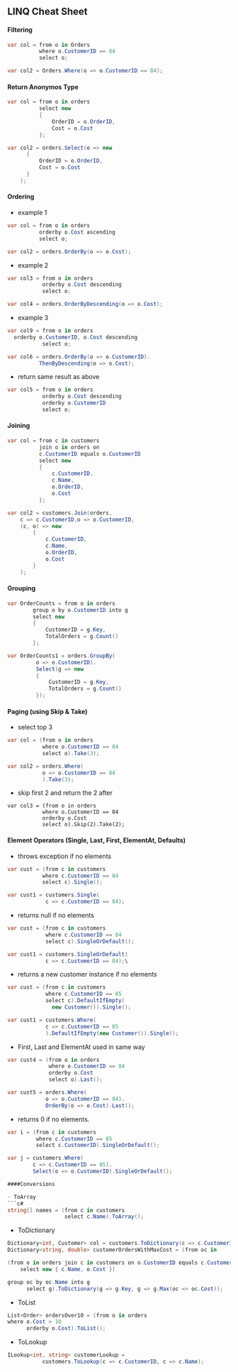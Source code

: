 ## LINQ Cheat Sheet

#### Filtering
```c#
var col = from o in Orders
          where o.CustomerID == 84
          select o;
```
```c#
var col2 = Orders.Where(o => o.CustomerID == 84);
```

#### Return Anonymos Type
```c#
var col = from o in orders
          select new 
          { 
              OrderID = o.OrderID, 
              Cost = o.Cost 
          };
```
```c#
var col2 = orders.Select(o => new 
      {
          OrderID = o.OrderID, 
          Cost = o.Cost
      }
    );
```

#### Ordering
- example 1
```c#
var col = from o in orders
          orderby o.Cost ascending
          select o;
```
```c#
var col2 = orders.OrderBy(o => o.Cost);
```
- example 2
```c#
var col3 = from o in orders
           orderby o.Cost descending
           select o;
```
```c#
var col4 = orders.OrderByDescending(o => o.Cost);
```
- example 3
```c#
var col9 = from o in orders
  orderby o.CustomerID, o.Cost descending
           select o;
```
```c#
var col6 = orders.OrderBy(o => o.CustomerID).
          ThenByDescending(o => o.Cost);
```
- return same result as above
```c#
var col5 = from o in orders
           orderby o.Cost descending
           orderby o.CustomerID
           select o;
```

#### Joining
```c#
var col = from c in customers
          join o in orders on 
          c.CustomerID equals o.CustomerID
          select new 
          {
              c.CustomerID, 
              c.Name, 
              o.OrderID, 
              o.Cost
          };	
```
```c#
var col2 = customers.Join(orders, 
    c => c.CustomerID,o => o.CustomerID, 
    (c, o) => new 
        { 
            c.CustomerID, 
            c.Name, 
            o.OrderID, 
            o.Cost 
        }
    );
```

#### Grouping
```c#
var OrderCounts = from o in orders
        group o by o.CustomerID into g
        select new
        {
            CustomerID = g.Key,
            TotalOrders = g.Count()
        };	
```
```c#
var OrderCounts1 = orders.GroupBy(
         o => o.CustomerID).
         Select(g => new 
         { 
             CustomerID = g.Key, 
             TotalOrders = g.Count() 
         });
```
#### Paging (using Skip & Take)
- select top 3
```c#
var col = (from o in orders
           where o.CustomerID == 84
           select o).Take(3);
```
```c#
var col2 = orders.Where(
           o => o.CustomerID == 84
           ).Take(3);
```

- skip first 2 and return the 2 after
```c@
var col3 = (from o in orders
           where o.CustomerID == 84
           orderby o.Cost
           select o).Skip(2).Take(2);
```

#### Element Operators (Single, Last, First, ElementAt, Defaults)
- throws exception if no elements
```c#
var cust = (from c in customers
           where c.CustomerID == 84
           select c).Single();
```
```c#
var cust1 = customers.Single(
            c => c.CustomerID == 84);
```
- returns null if no elements
```c#
var cust = (from c in customers
            where c.CustomerID == 84
            select c).SingleOrDefault();
```	
```c#
var cust1 = customers.SingleOrDefault(
            c => c.CustomerID == 84);\
```
- returns a new customer instance if no elements
```c#
var cust = (from c in customers
            where c.CustomerID == 85
            select c).DefaultIfEmpty(
              new Customer()).Single();
```
```c#
var cust1 = customers.Where(
            c => c.CustomerID == 85
            ).DefaultIfEmpty(new Customer()).Single();
```
- First, Last and ElementAt used in same way
```c#
var cust4 = (from o in orders
             where o.CustomerID == 84
             orderby o.Cost
             select o).Last();
```	
```c#
var cust5 = orders.Where(
            o => o.CustomerID == 84).
            OrderBy(o => o.Cost).Last();
```
- returns 0 if no elements.
```c#
var i = (from c in customers
         where c.CustomerID == 85
         select c.CustomerID).SingleOrDefault();
```
```c#
var j = customers.Where(
        c => c.CustomerID == 85).
        Select(o => o.CustomerID).SingleOrDefault();

####Conversions

- ToArray
```c#
string[] names = (from c in customers
                  select c.Name).ToArray();
```
- ToDictionary
```c#
Dictionary<int, Customer> col = customers.ToDictionary(c => c.CustomerID);
Dictionary<string, double> customerOrdersWithMaxCost = (from oc in

(from o in orders join c in customers on o.CustomerID equals c.CustomerID
 	select new { c.Name, o.Cost })

group oc by oc.Name into g
      select g).ToDictionary(g => g.Key, g => g.Max(oc => oc.Cost));
```
- ToList
```c#
List<Order> ordersOver10 = (from o in orders
where o.Cost > 10
      orderby o.Cost).ToList();
```
- ToLookup
```c#
ILookup<int, string> customerLookup = 
           customers.ToLookup(c => c.CustomerID, c => c.Name);
```